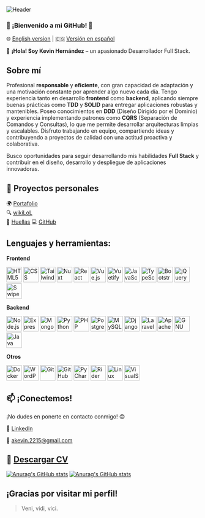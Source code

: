 ![Header](https://github.com/user-attachments/assets/423670da-b679-40b6-b86d-9641e231363d)

### 🚀 ¡Bienvenido a mi GitHub! 🚀

🌐 [English version](README.md) | 🇪🇸 [Versión en español](README.es.md)

👋 **¡Hola! Soy Kevin Hernández** – un apasionado Desarrollador Full Stack.

## Sobre mí

Profesional **responsable** y **eficiente**, con gran capacidad de adaptación y una motivación constante por aprender
algo nuevo cada día. Tengo experiencia tanto en desarrollo **frontend** como **backend**, aplicando siempre buenas
prácticas como **TDD** y **SOLID** para entregar aplicaciones robustas y mantenibles. Poseo conocimientos
en **DDD** (Diseño Dirigido por el Dominio) y experiencia implementando patrones como **CQRS** (Separación de Comandos y
Consultas), lo que me permite desarrollar arquitecturas limpias y escalables. Disfruto trabajando en equipo,
compartiendo ideas y contribuyendo a proyectos de calidad con una actitud proactiva y colaborativa.

Busco oportunidades para seguir desarrollando mis habilidades **Full Stack** y contribuir en el diseño, desarrollo y
despliegue de aplicaciones innovadoras.

## 📂 Proyectos personales

🌍 [Portafolio](https://kevin0018.github.io/portfolio)  
🔍 [wikiLoL](https://wikilol-client.vercel.app/)  
🐾 [Huellas](https://github.com/kevin0018/Huellas) 
💻 [GitHub](https://github.com/kevin0018)

## Lenguajes y herramientas:

**Frontend**

<img src="https://github.com/user-attachments/assets/d14b6bc7-c789-45bb-af60-3c5e1848ad03" height="40" title="HTML5">
<img src="https://github.com/user-attachments/assets/ecfbb7d7-c138-4d90-9bb5-8a72ccccd7fd" height="40" title="CSS">
<img src="https://github.com/user-attachments/assets/a7af7f78-041d-44d4-be60-d816a64a7c4f" height="40" title="Tailwind CSS">
<img src="https://github.com/user-attachments/assets/9b2ed970-32b5-4f16-80c0-107252403611" height="40" title="Nuxt">
<img src="https://github.com/user-attachments/assets/2668dc7f-c92c-4821-b659-abee1af1ed5b" height="40" title="React">
<img src="https://github.com/user-attachments/assets/fbe81e2a-3493-4a6e-b341-19c6abc86dfd" height="40" title="Vue.js">
<img src="https://github.com/user-attachments/assets/8d3859ed-11ec-490c-b80b-7f013fda6c75" height="40" title="Vuetify">
<img src="https://github.com/user-attachments/assets/2255234b-4cbc-4d8b-88a0-f63ea5a73038" height="40" title="JavaScript">
<img src="https://github.com/user-attachments/assets/94f7ec14-9494-4a11-9025-f743c0badebb" height="40" title="TypeScript">
<img src="https://github.com/user-attachments/assets/38e23c7e-68f9-4651-b2ac-d1ae18eb0368" height="40" title="Bootstrap">
<img src="https://github.com/user-attachments/assets/e0c32820-28eb-45ce-979e-30e7a5e3e9f4" height="40" title="jQuery">
<img src="https://github.com/user-attachments/assets/a1be3a42-ac4b-4289-96e7-ba327d34d34c" height="40" title="Swiper">

**Backend**

<img src="https://github.com/user-attachments/assets/1986219d-1d92-4f80-8aa4-26aad85f2d7f" height="40" title="Node.js">
<img src="https://github.com/user-attachments/assets/afaa4bbb-c694-4449-a76a-7a4054135ead" height="40" title="Express">
<img src="https://github.com/user-attachments/assets/efdb1c13-98fe-4d26-8c14-2cbc4a1204b2" height="40" title="MongoDB">
<img src="https://github.com/user-attachments/assets/75674408-da85-4be1-be66-dbacf4a806fe" height="40" title="Python">
<img src="https://github.com/user-attachments/assets/ec2b3cec-d51e-431e-a27e-f0f3a0e40045" height="40" title="PHP">
<img src="https://github.com/user-attachments/assets/8f69c50a-8ba7-404f-8d06-198961809a11" height="40" title="PostgreSQL">
<img src="https://github.com/user-attachments/assets/232196a4-0f5d-40b0-8aee-8b25cb6d7b1a" height="40" title="MySQL">
<img src="https://github.com/user-attachments/assets/435ecd89-dbc6-4148-8fe3-6988c1cee07d" height="40" title="Django">
<img src="https://github.com/user-attachments/assets/0b165007-850b-467d-ad87-0f4596281803" height="40" title="Laravel">
<img src="https://github.com/user-attachments/assets/d329c3d7-6437-4d35-af5c-e92bb24c7eff" height="40" title="Apache">
<img src="https://github.com/user-attachments/assets/825275cb-c9e3-4639-bd1b-649fcc498142" height="40" title="GNU Bash">
<img src="https://github.com/user-attachments/assets/ba01300c-efaf-4d64-9f32-49b32703ca44" height="40" title="Java">

**Otros**

<img src="https://github.com/user-attachments/assets/a684fb02-f730-4bad-8036-4699710bb86c" height="40" title="Docker">
<img src="https://github.com/user-attachments/assets/7946bf5a-b39d-41e9-ae3b-74d10b0b635a" height="40" title="WordPress">
<img src="https://github.com/user-attachments/assets/dbaf0ce8-85bc-4299-9ef9-834eb9f806c2" height="40" title="Git">
<img src="https://github.com/user-attachments/assets/0d882b0e-83b7-4e34-bcb7-4eb8280e3116" height="40" title="GitHub">
<img src="https://github.com/user-attachments/assets/b7dcd978-0ae1-49d6-a753-d9d40c1a8031" height="40" title="PyCharm">
<img src="https://github.com/user-attachments/assets/0046e0fa-7dd8-495d-9d54-88cc1bf607f8" height="40" title="Rider">
<img src="https://github.com/user-attachments/assets/14cd8ab2-eabb-4351-a9bd-a7aa82cbe90e" height="40" title="Linux">
<img src="https://github.com/user-attachments/assets/c1d07a51-5cae-46b5-bcfd-d7e9ff294c13" height="40" title="VisualStudioCode">


## 📫 **¡Conectemos!**

¡No dudes en ponerte en contacto conmigo! 😊

🔗 [LinkedIn](https://www.linkedin.com/in/kevin-hernandez-deras)

📧 [akevin.2215@gmail.com](mailto:akevin.2215@gmail.com)

## 📄 [Descargar CV](https://github.com/user-attachments/files/21601582/CV_Kevin_Hernandez_Deras.pdf)

[![Anurag's GitHub stats](https://github-readme-stats-kevin0018s-projects.vercel.app//api/top-langs/?username=kevin0018&layout=compact&hide=Jupyter%20Notebook&langs_count=10&exclude_repo=github-readme-stats)](https://github.com/anuraghazra/github-readme-stats)
[![Anurag's GitHub stats](https://github-readme-stats-kevin0018s-projects.vercel.app/api?username=kevin0018&theme=dracula&show_icons=true&hide_rank=true&hide=stars,prs,issues)](https://github.com/anuraghazra/github-readme-stats)

## ¡Gracias por visitar mi perfil!

> Veni, vidi, vici.
